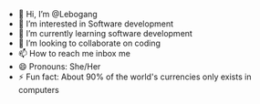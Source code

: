 - 👋 Hi, I’m @Lebogang
- 👀 I’m interested in Software development
- 🌱 I’m currently learning software development
- 💞️ I’m looking to collaborate on coding
- 📫 How to reach me inbox me
- 😄 Pronouns: She/Her
- ⚡ Fun fact: About 90% of the world's currencies only exists in computers

<!---
Lebogang is a ✨ special ✨ repository because its `README.md` (this file) appears on your GitHub profile.
You can click the Preview link to take a look at your changes.
--->
